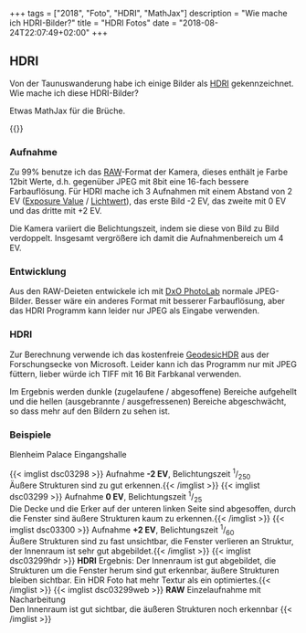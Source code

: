 +++
tags        = ["2018", "Foto", "HDRI", "MathJax"]
description = "Wie mache ich HDRI-Bilder?"
title       = "HDRI Fotos"
date        = "2018-08-24T22:07:49+02:00"
+++
## HDRI
Von der Taunuswanderung habe ich einige Bilder als [HDRI][] gekennzeichnet.
Wie mache ich diese HDRI-Bilder?  

Etwas MathJax für die Brüche.
<!--more-->

{{<tex>}}

### Aufnahme

Zu 99% benutze ich das [RAW][]-Format der Kamera, dieses enthält je Farbe 12bit Werte, d.h. gegenüber JPEG mit 8bit eine 16-fach bessere Farbauflösung.
Für HDRI mache ich 3 Aufnahmen mit einem Abstand von 2 EV ([Exposure Value][] / [Lichtwert][]), das erste Bild -2 EV, das zweite mit 0 EV und das dritte mit +2 EV. 

Die Kamera variiert die Belichtungszeit, indem sie diese von Bild zu Bild verdoppelt. Insgesamt vergrößere ich damit die Aufnahmenbereich um 4 EV.

### Entwicklung

Aus den RAW-Deieten entwickele ich mit [DxO PhotoLab][] normale JPEG-Bilder.  Besser wäre ein anderes Format mit besserer Farbauflösung, aber das HDRI Programm kann leider nur JPEG als Eingabe verwenden.

### HDRI 

Zur Berechnung verwende ich das kostenfreie [GeodesicHDR][] aus der Forschungsecke von Microsoft. Leider kann ich das Programm nur mit JPEG füttern, lieber würde ich TIFF mit 16 Bit Farbkanal verwenden.

Im Ergebnis werden dunkle (zugelaufene / abgesoffene) Bereiche aufgehellt und die hellen (ausgebrannte / ausgefressenen) Bereiche abgeschwächt, so dass mehr auf den Bildern zu sehen ist.

### Beispiele 

Blenheim Palace Eingangshalle

{{< imglist dsc03298    >}} Aufnahme **-2 EV**, Belichtungszeit $^1/_{250}$<br/>Äußere Strukturen sind zu gut erkennen.{{< /imglist >}}
{{< imglist dsc03299    >}} Aufnahme  **0 EV**, Belichtungszeit $^1/_{25}$<br/>Die Decke und die Erker auf der unteren linken Seite sind abgesoffen, durch die Fenster sind äußere Strukturen kaum zu erkennen.{{< /imglist >}}
{{< imglist dsc03300    >}} Aufnahme **+2 EV**, Belichtungszeit $^1/_{60}$<br/>Äußere Strukturen sind zu fast unsichtbar, die Fenster verlieren an Struktur, der Innenraum ist sehr gut abgebildet.{{< /imglist >}}
{{< imglist dsc03299hdr >}} **HDRI** Ergebnis: Der Innenraum ist gut abgebildet, die Strukturen um die Fenster herum sind gut erkennbar, äußere Strukturen bleiben sichtbar. Ein HDR Foto hat mehr Textur als ein optimiertes.{{< /imglist >}}
{{< imglist dsc03299web >}} **RAW** Einzelaufnahme mit Nacharbeitung<br/>Den Innenraum ist gut sichtbar, die äußeren Strukturen noch erkennbar {{< /imglist >}}


[HDRI]: https://de.wikipedia.org/wiki/HDRI-Erzeugung_aus_Belichtungsreihen "HDRI-Erzeugung aus Belichtungsreihen" 
[Exposure Value]: https://en.wikipedia.org/wiki/Exposure_value "Wiki Exposure value"
[Lichtwert]: https://de.wikipedia.org/wiki/Lichtwert "Wiki Lichtwert"
[DxO PhotoLab]:https://www.dxo.com/de/dxo-photolab/ "DxO PhotoLab Foto-Software"
[GeodesicHDR]: https://www.microsoft.com/en-us/download/details.aspx?id=52481 "Geodesic High-Dynamic-Range Photography Tool"
[RAW]: https://de.wikipedia.org/wiki/Rohdatenformat "Wiki Rohdatenformat"

